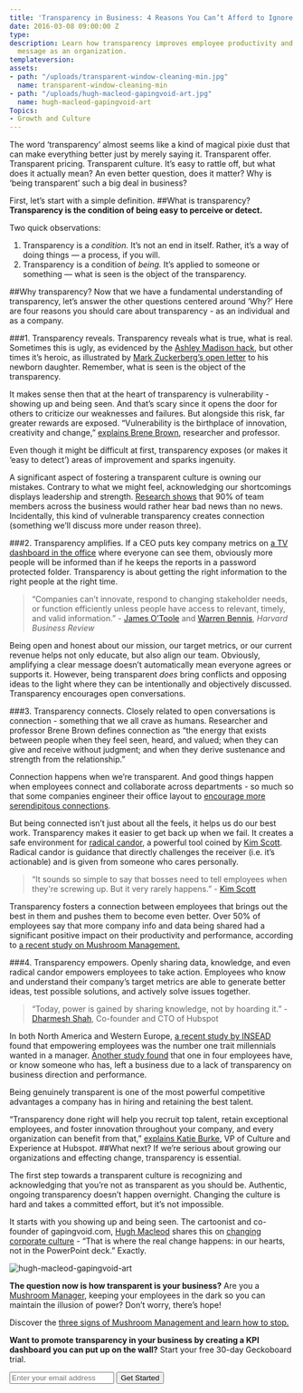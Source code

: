 ```yaml
---
title: 'Transparency in Business: 4 Reasons You Can’t Afford to Ignore It'
date: 2016-03-08 09:00:00 Z
type: 
description: Learn how transparency improves employee productivity and amplifies your
  message as an organization.
templateversion: 
assets:
- path: "/uploads/transparent-window-cleaning-min.jpg"
  name: transparent-window-cleaning-min
- path: "/uploads/hugh-macleod-gapingvoid-art.jpg"
  name: hugh-macleod-gapingvoid-art
Topics:
- Growth and Culture
---
```


The word ‘transparency’ almost seems like a kind of magical pixie dust that can make everything better just by merely saying it. Transparent offer. Transparent pricing. Transparent culture. It’s easy to rattle off, but what does it actually mean? An even better question, does it matter? Why is ‘being transparent’ such a big deal in business?

First, let’s start with a simple definition. 
##What is transparency?
**Transparency is the condition of being easy to perceive or detect.**

Two quick observations:
1. Transparency is a *condition.* It’s not an end in itself. Rather, it’s a way of doing things — a process, if you will. 
2. Transparency is a condition of *being.* It’s applied to someone or something — what is seen is the object of the transparency.


##Why transparency?
Now that we have a fundamental understanding of transparency, let’s answer the other questions centered around ‘Why?’ Here are four reasons you should care about transparency - as an individual and as a company.

###1. Transparency reveals. 
Transparency reveals what is true, what is real. Sometimes this is ugly, as evidenced by the <a href="https://en.wikipedia.org/wiki/Ashley_Madison_data_breach" target="_blank">Ashley Madison hack</a>, but other times it’s heroic, as illustrated by <a href="https://www.facebook.com/notes/mark-zuckerberg/a-letter-to-our-daughter/10153375081581634/" target="_blank">Mark Zuckerberg’s open letter</a> to his newborn daughter. Remember, what is seen is the object of the transparency.

It makes sense then that at the heart of transparency is vulnerability - showing up and being seen. And that’s scary since it opens the door for others to criticize our weaknesses and failures. But alongside this risk, far greater rewards are exposed. “Vulnerability is the birthplace of innovation, creativity and change,” <a href="http://blog.ted.com/vulnerability-is-the-birthplace-of-innovation-creativity-and-change-brene-brown-at-ted2012/" target="_blank">explains Brene Brown</a>, researcher and professor. 

Even though it might be difficult at first, transparency exposes (or makes it ‘easy to detect’) areas of improvement and sparks ingenuity.

A significant aspect of fostering a transparent culture is owning our mistakes. Contrary to what we might feel, acknowledging our shortcomings displays leadership and strength. <a href="https://www.geckoboard.com/learn/guides/mushroom-management/" target="_blank">Research shows</a> that 90% of team members across the business would rather hear bad news than no news. Incidentally, this kind of vulnerable transparency creates connection (something we’ll discuss more under reason three).


###2. Transparency amplifies.
If a CEO puts key company metrics on <a href="https://www.geckoboard.com/learn/guides/displaying-your-dashboard-on-a-screen/" target="_blank">a TV dashboard in the office</a> where everyone can see them, obviously more people will be informed than if he keeps the reports in a password protected folder. Transparency is about getting the right information to the right people at the right time.

> “Companies can’t innovate, respond to changing stakeholder needs, or function efficiently unless people have access to relevant, timely, and valid information.” - <a href="https://hbr.org/search?term=james+o%E2%80%99toole" target="_blank">James O’Toole</a>
and <a href="https://hbr.org/search?term=warren+bennis" target="_blank">Warren Bennis</a>, *Harvard Business Review*

Being open and honest about our mission, our target metrics, or our current revenue helps not only educate, but also align our team. Obviously, amplifying a clear message doesn’t automatically mean everyone agrees or supports it. However, being transparent *does* bring conflicts and opposing ideas to the light where they can be intentionally and objectively discussed. Transparency encourages open conversations.
 
###3. Transparency connects.
Closely related to open conversations is connection - something that we all crave as humans. Researcher and professor Brene Brown defines connection as “the energy that exists between people when they feel seen, heard, and valued; when they can give and receive without judgment; and when they derive sustenance and strength from the relationship.” 

Connection happens when we’re transparent. And good things happen when employees connect and collaborate across departments - so much so that some companies engineer their office layout to <a href="http://www.wsj.com/articles/SB10001424127887323798104578455081218505870" target="_blank">encourage more serendipitous connections</a>.

But being connected isn’t just about all the feels, it helps us do our best work. Transparency makes it easier to get back up when we fail. It creates a safe environment for <a href="http://firstround.com/review/radical-candor-the-surprising-secret-to-being-a-good-boss/" target="_blank">radical candor</a>, a powerful tool coined by <a href="http://www.kimmalonescott.com/" target="_blank">Kim Scott</a>. Radical candor is guidance that directly challenges the receiver (i.e. it’s actionable) and is given from someone who cares personally. 

>“It sounds so simple to say that bosses need to tell employees when they're screwing up. But it very rarely happens.” - <a href="http://firstround.com/review/radical-candor-the-surprising-secret-to-being-a-good-boss/" target="_blank">Kim Scott</a>

Transparency fosters a connection between employees that brings out the best in them and pushes them to become even better. Over 50% of employees say that more company info and data being shared had a significant positive impact on their productivity and performance, according to <a href="https://www.geckoboard.com/learn/guides/mushroom-management/" target="_blank">a recent study on Mushroom Management.</a>

###4. Transparency empowers.
Openly sharing data, knowledge, and even radical candor empowers employees to take action. Employees who know and understand their company’s target metrics are able to generate better ideas, test possible solutions, and actively solve issues together. 

>“Today, power is gained by sharing knowledge, not by hoarding it.” - <a href="https://www.glassdoor.com/employers/blog/why-transparency-is-good-for-business/" target="_blank">Dharmesh Shah</a>, Co-founder and CTO of Hubspot

In both North America and Western Europe, <a href="https://hbr.org/2015/02/what-millennials-want-from-work-charted-across-the-world" target="_blank">a recent study by INSEAD</a> found that empowering employees was the number one trait millennials wanted in a manager. <a href="https://www.geckoboard.com/learn/guides/mushroom-management/" target="_blank">Another study found</a> that one in four employees have, or know someone who has, left a business due to a lack of transparency on business direction and performance. 

Being genuinely transparent is one of the most powerful competitive advantages a company has in hiring and retaining the best talent.

“Transparency done right will help you recruit top talent, retain exceptional employees, and foster innovation throughout your company, and every organization can benefit from that,” <a href="https://www.glassdoor.com/employers/blog/why-transparency-is-good-for-business/" target="_blank">explains Katie Burke</a>, VP of Culture and Experience at Hubspot.
##What next?
If we’re serious about growing our organizations and effecting change, transparency is essential. 

The first step towards a transparent culture is recognizing and acknowledging that you’re not as transparent as you should be. Authentic, ongoing transparency doesn’t happen overnight. Changing the culture is hard and takes a committed effort, but it’s not impossible. 

It starts with you showing up and being seen. The cartoonist and co-founder of gapingvoid.com, <a href="https://twitter.com/hughcards" target="_blank">Hugh Macleod</a> shares this on <a href="http://us1.campaign-archive2.com/?u=028de8672d5f9a229f15e9edf&id=ef296b5f6a&e=69238bfe70" target="_blank">changing corporate culture</a> - “That is where the real change happens: in our hearts, not in the PowerPoint deck.” Exactly.

![hugh-macleod-gapingvoid-art](/uploads/hugh-macleod-gapingvoid-art.jpg)

**The question now is how transparent is your business?** Are you a <a href="https://www.geckoboard.com/blog/3-signs-youre-a-mushroom-manager-and-how-to-stop/" target="_blank">Mushroom Manager</a>, keeping your employees in the dark so you can maintain the illusion of power? Don’t worry, there’s hope!

Discover the <a href="https://www.geckoboard.com/blog/3-signs-youre-a-mushroom-manager-and-how-to-stop/" target="_blank">three signs of Mushroom Management and learn how to stop.</a>

**Want to promote transparency in your business by creating a KPI dashboard you can put up on the wall?** Start your free 30-day Geckoboard trial.

<form action="/try-geckoboard/" method="get" class="inline__signup-form">
<input type="email" name="email" placeholder="Enter your email address">
<button class="btn">Get Started</button>
</form>
